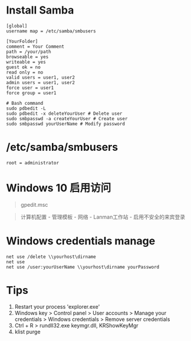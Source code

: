 # Install Samba  

    [global]  
    username map = /etc/samba/smbusers  
    
    [YourFolder]  
    comment = Your Comment  
    path = /your/path  
    browseable = yes  
    writeable = yes  
    guest ok = no  
    read only = no  
    valid users = user1, user2  
    admin users = user1, user2  
    force user = user1  
    force group = user1  

    # Bash command  
    sudo pdbedit -L
    sudo pdbedit -x deleteYourUser # Delete user
    sudo smbpasswd -a createYourUser # Create user  
    sudo smbpasswd yourUserName # Modify password  

# /etc/samba/smbusers

    root = administrator

# Windows 10 启用访问

> gpedit.msc  

> 计算机配置 - 管理模板 - 网络 - Lanman工作站 - 启用不安全的来宾登录  

# Windows credentials manage  

    net use /delete \\yourhost\dirname  
    net use  
    net use /user:yourUserName \\yourhost\dirname yourPassword  
  
# Tips

1. Restart your process 'explorer.exe'  
2. Windows key > Control panel > User accounts > Manage your credentials > Windows credentials > Remove server credentials  
3. Ctrl + R > rundll32.exe keymgr.dll, KRShowKeyMgr  
4. klist purge  

